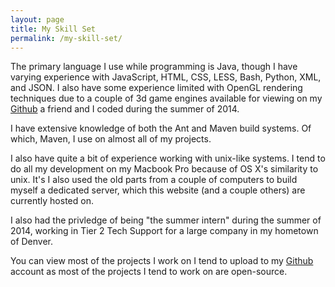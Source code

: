 ```yaml
---
layout: page
title: My Skill Set
permalink: /my-skill-set/
---
```


The primary language I use while programming is Java, though I have varying experience with JavaScript, HTML, CSS, LESS, Bash, Python, XML, and JSON. I also have some experience limited with OpenGL rendering techniques due to a couple of 3d game engines available for viewing on my [Github](https://github.com/cebarks "Github") a friend and I coded during the summer of 2014.

I have extensive knowledge of both the Ant and Maven build systems. Of which, Maven, I use on almost all of my projects.

I also have quite a bit of experience working with unix-like systems. I tend to do all my development on my Macbook Pro because of OS X's similarity to unix. It's I also used the old parts from a couple of computers to build myself a dedicated server, which this website (and a couple others) are currently hosted on.

I also had the privledge of being "the summer intern" during the summer of 2014, working in Tier 2 Tech Support for a large company in my hometown of Denver.
			
You can view most of the projects I work on I tend to upload to my [Github](https://github.com/cebarks "Github") account as most of the projects I tend to work on are open-source.

